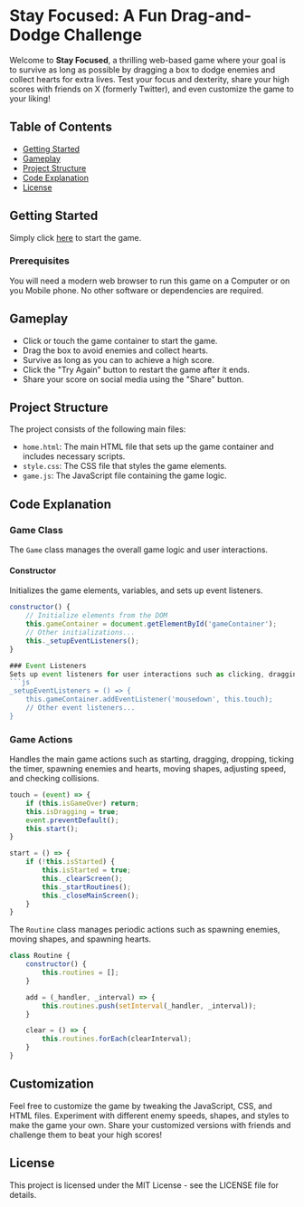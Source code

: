 # Stay Focused: A Fun Drag-and-Dodge Challenge

Welcome to **Stay Focused**, a thrilling web-based game where your goal is to survive as long as possible by dragging a box to dodge enemies and collect hearts for extra lives. Test your focus and dexterity, share your high scores with friends on X (formerly Twitter), and even customize the game to your liking!

## Table of Contents
- [Getting Started](#getting-started)
- [Gameplay](#gameplay)
- [Project Structure](#project-structure)
- [Code Explanation](#code-explanation)
- [License](#license)

## Getting Started
Simply click [here](https://meow-tsx.github.io/g_focus/) to start the game.

### Prerequisites
You will need a modern web browser to run this game on a Computer or on you Mobile phone. No other software or dependencies are required.


## Gameplay

- Click or touch the game container to start the game.
- Drag the box to avoid enemies and collect hearts.
- Survive as long as you can to achieve a high score.
- Click the "Try Again" button to restart the game after it ends.
- Share your score on social media using the "Share" button.

## Project Structure

The project consists of the following main files:
- `home.html`: The main HTML file that sets up the game container and includes necessary scripts.
- `style.css`: The CSS file that styles the game elements.
- `game.js`: The JavaScript file containing the game logic.

## Code Explanation

### Game Class

The `Game` class manages the overall game logic and user interactions.
#### Constructor

Initializes the game elements, variables, and sets up event listeners.

```js
constructor() {
    // Initialize elements from the DOM
    this.gameContainer = document.getElementById('gameContainer');
    // Other initializations...
    this._setupEventListeners();
}

### Event Listeners
Sets up event listeners for user interactions such as clicking, dragging, and button clicks.
```js
_setupEventListeners = () => {
    this.gameContainer.addEventListener('mousedown', this.touch);
    // Other event listeners...
}
```

### Game Actions
Handles the main game actions such as starting, dragging, dropping, ticking the timer, spawning enemies and hearts, moving shapes, adjusting speed, and checking collisions.
```js
touch = (event) => {
    if (this.isGameOver) return;
    this.isDragging = true;
    event.preventDefault();
    this.start();
}

start = () => {
    if (!this.isStarted) {
        this.isStarted = true;
        this._clearScreen();
        this._startRoutines();
        this._closeMainScreen();
    }
}
```

The `Routine` class manages periodic actions such as spawning enemies, moving shapes, and spawning hearts.

```js
class Routine {
    constructor() {
        this.routines = [];
    }

    add = (_handler, _interval) => {
        this.routines.push(setInterval(_handler, _interval));
    }

    clear = () => {
        this.routines.forEach(clearInterval);
    }
}
```

## Customization
Feel free to customize the game by tweaking the JavaScript, CSS, and HTML files. Experiment with different enemy speeds, shapes, and styles to make the game your own. Share your customized versions with friends and challenge them to beat your high scores!

## License
This project is licensed under the MIT License - see the LICENSE file for details.

